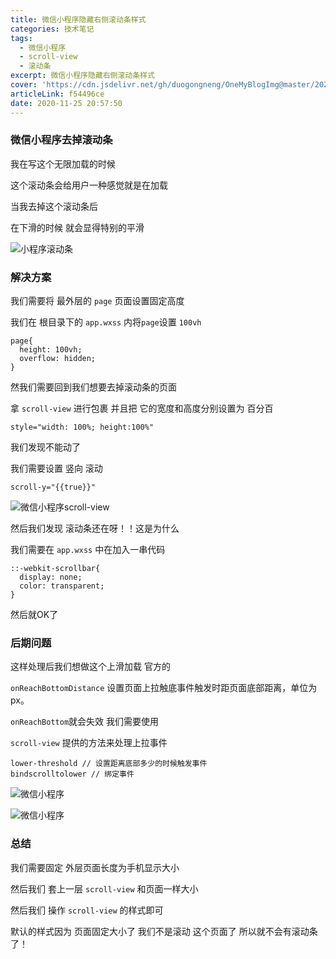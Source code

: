 ```yaml
---
title: 微信小程序隐藏右侧滚动条样式
categories: 技术笔记
tags:
  - 微信小程序
  - scroll-view
  - 滚动条
excerpt: 微信小程序隐藏右侧滚动条样式
cover: 'https://cdn.jsdelivr.net/gh/duogongneng/OneMyBlogImg@master/20201125213353.png'
articleLink: f54496ce
date: 2020-11-25 20:57:50
---
```


### 微信小程序去掉滚动条

我在写这个无限加载的时候 

这个滚动条会给用户一种感觉就是在加载 

当我去掉这个滚动条后 

在下滑的时候 就会显得特别的平滑

![小程序滚动条](https://cdn.jsdelivr.net/gh/duogongneng/OneMyBlogImg@master/image-20201125210354461.png)

### 解决方案

我们需要将 最外层的 `page` 页面设置固定高度

我们在 根目录下的 `app.wxss` 内将`page`设置 `100vh`

```
page{
  height: 100vh;
  overflow: hidden;
}
```

然我们需要回到我们想要去掉滚动条的页面

拿 `scroll-view` 进行包裹 并且把 它的宽度和高度分别设置为 百分百

```
style="width: 100%; height:100%"
```

我们发现不能动了

我们需要设置 竖向 滚动

```
scroll-y="{{true}}" 
```

![微信小程序scroll-view](https://cdn.jsdelivr.net/gh/duogongneng/OneMyBlogImg@master/image-20201125211250536.png)

然后我们发现 滚动条还在呀！！这是为什么

我们需要在 `app.wxss` 中在加入一串代码

```
::-webkit-scrollbar{
  display: none;
  color: transparent;
}
```

然后就OK了

### 后期问题

这样处理后我们想做这个上滑加载 官方的

`onReachBottomDistance` 设置页面上拉触底事件触发时距页面底部距离，单位为px。

`onReachBottom`就会失效 我们需要使用 

`scroll-view` 提供的方法来处理上拉事件

```
lower-threshold // 设置距离底部多少的时候触发事件
bindscrolltolower // 绑定事件
```

![微信小程序](https://cdn.jsdelivr.net/gh/duogongneng/OneMyBlogImg@master/image-20201125212139073.png)

![微信小程序](https://cdn.jsdelivr.net/gh/duogongneng/OneMyBlogImg@master/image-20201125212335091.png)

### 总结

我们需要固定 外层页面长度为手机显示大小

然后我们 套上一层 `scroll-view` 和页面一样大小

然后我们 操作 `scroll-view` 的样式即可 

默认的样式因为 页面固定大小了 我们不是滚动 这个页面了 所以就不会有滚动条了！